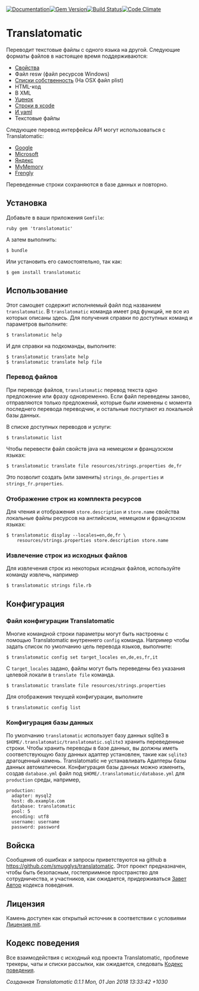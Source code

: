 [![Documentation](http://img.shields.io/badge/yard-docs-blue.svg)](http://www.rubydoc.info/gems/translatomatic)[![Gem Version](https://badge.fury.io/rb/translatomatic.svg)](https://badge.fury.io/rb/translatomatic)[![Build Status](https://travis-ci.org/smugglys/translatomatic.svg?branch=master)](https://travis-ci.org/smugglys/translatomatic)[![Code Climate](https://codeclimate.com/github/smugglys/translatomatic.svg)](https://codeclimate.com/github/smugglys/translatomatic)

# Translatomatic

Переводит текстовые файлы с одного языка на другой. Следующие форматы файлов в настоящее время поддерживаются:

- [Свойства](https://en.wikipedia.org/wiki/.properties)
- Файл resw (файл ресурсов Windows)
- [Списки собственность](https://en.wikipedia.org/wiki/Property_list) (На OSX файл plist)
- HTML-код
- В XML
- [Уценок](https://en.wikipedia.org/wiki/Markdown)
- [Строки в xcode](https://developer.apple.com/library/content/documentation/Cocoa/Conceptual/LoadingResources/Strings/Strings.html)
- [И yaml](http://yaml.org/)
- Текстовые файлы

Следующее перевод интерфейсы API могут использоваться с Translatomatic:

- [Google](https://cloud.google.com/translate/)
- [Microsoft](https://www.microsoft.com/en-us/translator/translatorapi.aspx)
- [Яндекс](https://tech.yandex.com/translate/)
- [MyMemory](https://mymemory.translated.net/doc/)
- [Frengly](http://www.frengly.com/api)

Переведенные строки сохраняются в базе данных и повторно.

## Установка

Добавьте в ваши приложения `Gemfile`:

`ruby
gem 'translatomatic'
`

А затем выполнить:

    $ bundle

Или установить его самостоятельно, так как:

    $ gem install translatomatic

## Использование

Этот самоцвет содержит исполняемый файл под названием `translatomatic`. В `translatomatic` команда имеет ряд функций, не все из которых описаны здесь. Для получения справки по доступных команд и параметров выполните:

    $ translatomatic help

И для справки на подкоманды, выполните:

    $ translatomatic translate help
    $ translatomatic translate help file

### Перевод файлов

При переводе файлов, `translatomatic` перевод текста одно предложение или фразу одновременно. Если файл переведены заново, отправляются только предложений, которые были изменены с момента последнего перевода переводчик, и остальные поступают из локальной базы данных.

В списке доступных переводов и услуги:

    $ translatomatic list

Чтобы перевести файл свойств java на немецком и французском языках:

    $ translatomatic translate file resources/strings.properties de,fr

Это позволит создать (или заменить) `strings_de.properties` и `strings_fr.properties`.

### Отображение строк из комплекта ресурсов

Для чтения и отображения `store.description` и `store.name` свойства локальные файлы ресурсов на английском, немецком и французском языках:

    $ translatomatic display --locales=en,de,fr \
        resources/strings.properties store.description store.name

### Извлечение строк из исходных файлов

Для извлечения строк из некоторых исходных файлов, используйте команду извлечь, например

    $ translatomatic strings file.rb

## Конфигурация

### Файл конфигурации Translatomatic

Многие командной строки параметры могут быть настроены с помощью Translatomatic внутреннего `config` команда. Например чтобы задать список по умолчанию цель перевода языков, выполните:

    $ translatomatic config set target_locales en,de,es,fr,it

С `target_locales` задано, файлы могут быть переведены без указания целевой локали в `translate file` команда.

    $ translatomatic translate file resources/strings.properties

Для отображения текущей конфигурации, выполните

    $ translatomatic config list

### Конфигурация базы данных

По умолчанию `translatomatic` использует базу данных sqlite3 в `$HOME/.translatomatic/translatomatic.sqlite3` хранить переведенные строки. Чтобы хранить переводы в базе данных, вы должны иметь соответствующую базу данных адаптер установлен, такие как `sqlite3` драгоценный камень. Translatomatic не устанавливать Адаптеры базы данных автоматически. Конфигурация базы данных можно изменить, создав `database.yml` файл под `$HOME/.translatomatic/database.yml` для `production` среды, например,

    production:
      adapter: mysql2
      host: db.example.com
      database: translatomatic
      pool: 5
      encoding: utf8
      username: username
      password: password

## Войска

Сообщения об ошибках и запросы приветствуются на github в https://github.com/smugglys/translatomatic. Этот проект предназначен, чтобы быть безопасным, гостеприимное пространство для сотрудничества, и участников, как ожидается, придерживаться [Завет Автор](http://contributor-covenant.org) кодекса поведения.

## Лицензия

Камень доступен как открытый источник в соответствии с условиями [Лицензия mit](https://opensource.org/licenses/MIT).

## Кодекс поведения

Все взаимодействия с исходный код проекта Translatomatic, проблеме трекеры, чаты и списки рассылки, как ожидается, следовать [Кодекс поведения](https://github.com/smugglys/translatomatic/blob/master/CODE_OF_CONDUCT.md).

_Созданная Translatomatic 0.1.1 Mon, 01 Jan 2018 13:33:42 +1030_

